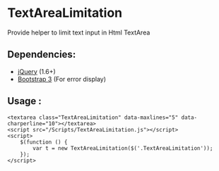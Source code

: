 # TextAreaLimitation
Provide helper to limit text input in Html TextArea

## Dependencies:
- [jQuery](https://github.com/jquery/jquery) (1.6+)
- [Bootstrap 3](https://github.com/twbs/bootstrap) (For error display)

## Usage :
```
<textarea class="TextAreaLimitation" data-maxlines="5" data-charperline="10"></textarea>
<script src="/Scripts/TextAreaLimitation.js"></script>
<script>
    $(function () {
        var t = new TextAreaLimitation($('.TextAreaLimitation'));
    });
</script>
```
